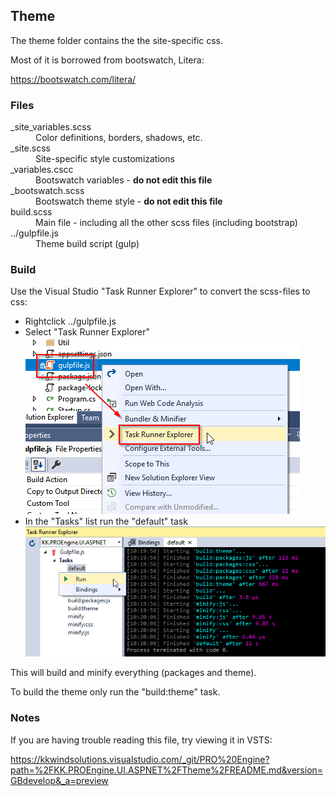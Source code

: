 ﻿## Theme 

The theme folder contains the the site-specific css.

Most of it is borrowed from bootswatch, Litera:

https://bootswatch.com/litera/


### Files

<dl>
  <dt>_site_variables.scss</dt>
  <dd>Color definitions, borders, shadows, etc.</dd>

  <dt>_site.scss</dt>
  <dd>Site-specific style customizations</dd>

  <dt>_variables.cscc</dt>
  <dd>Bootswatch variables - <b>do not edit this file</b></dd>

  <dt>_bootswatch.scss</dt>
  <dd>Bootswatch theme style - <b>do not edit this file</b></dd>

  <dt>build.scss</dt>
  <dd>Main file - including all the other scss files (including bootstrap)</dd>

  <dt>../gulpfile.js</dt>
  <dd>Theme build script (gulp)</dd>
</dl>


### Build

Use the Visual Studio "Task Runner Explorer" to convert the scss-files to css:

- Rightclick ../gulpfile.js
- Select "Task Runner Explorer"
  ![doc](doc/OpenTaskRunnerExplorer.png)
- In the "Tasks" list run the "default" task
  ![doc](doc/RunDefaultTask.png)

This will build and minify everything (packages and theme).

To build the theme only run the "build:theme" task.


### Notes

If you are having trouble reading this file, try viewing it in VSTS:

https://kkwindsolutions.visualstudio.com/_git/PRO%20Engine?path=%2FKK.PROEngine.UI.ASPNET%2FTheme%2FREADME.md&version=GBdevelop&_a=preview


